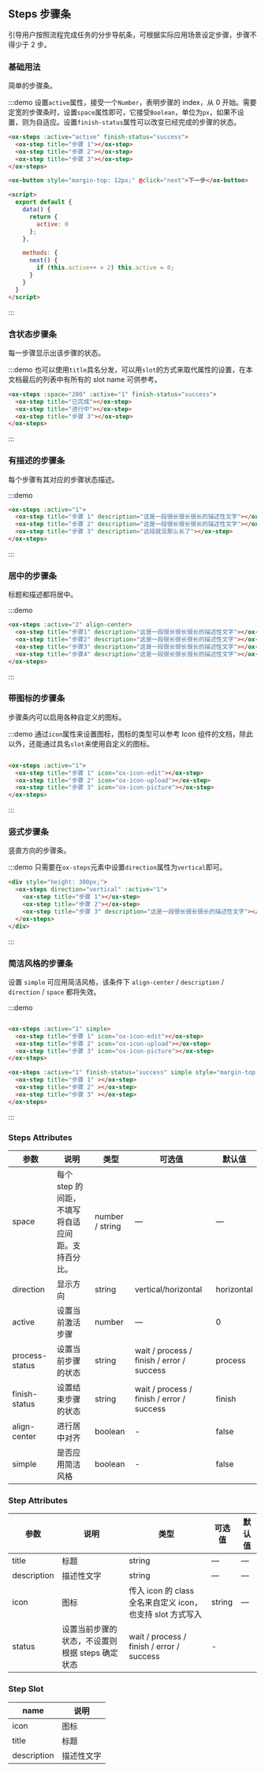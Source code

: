 <script>
  export default {
    data() {
      return {
        active: 0
      };
    },

    methods: {
      next() {
        if (this.active++ > 2) this.active = 0;
      }
    }
  }
</script>

## Steps 步骤条
引导用户按照流程完成任务的分步导航条，可根据实际应用场景设定步骤，步骤不得少于 2 步。

### 基础用法

简单的步骤条。

:::demo 设置`active`属性，接受一个`Number`，表明步骤的 index，从 0 开始。需要定宽的步骤条时，设置`space`属性即可，它接受`Boolean`，单位为`px`，如果不设置，则为自适应。设置`finish-status`属性可以改变已经完成的步骤的状态。
```html
<ox-steps :active="active" finish-status="success">
  <ox-step title="步骤 1"></ox-step>
  <ox-step title="步骤 2"></ox-step>
  <ox-step title="步骤 3"></ox-step>
</ox-steps>

<ox-button style="margin-top: 12px;" @click="next">下一步</ox-button>

<script>
  export default {
    data() {
      return {
        active: 0
      };
    },

    methods: {
      next() {
        if (this.active++ > 2) this.active = 0;
      }
    }
  }
</script>
```
:::

### 含状态步骤条

每一步骤显示出该步骤的状态。

:::demo 也可以使用`title`具名分发，可以用`slot`的方式来取代属性的设置，在本文档最后的列表中有所有的 slot name 可供参考。
```html
<ox-steps :space="200" :active="1" finish-status="success">
  <ox-step title="已完成"></ox-step>
  <ox-step title="进行中"></ox-step>
  <ox-step title="步骤 3"></ox-step>
</ox-steps>
```
:::

### 有描述的步骤条

每个步骤有其对应的步骤状态描述。

:::demo
```html
<ox-steps :active="1">
  <ox-step title="步骤 1" description="这是一段很长很长很长的描述性文字"></ox-step>
  <ox-step title="步骤 2" description="这是一段很长很长很长的描述性文字"></ox-step>
  <ox-step title="步骤 3" description="这段就没那么长了"></ox-step>
</ox-steps>
```
:::

### 居中的步骤条

标题和描述都将居中。

:::demo
```html
<ox-steps :active="2" align-center>
  <ox-step title="步骤1" description="这是一段很长很长很长的描述性文字"></ox-step>
  <ox-step title="步骤2" description="这是一段很长很长很长的描述性文字"></ox-step>
  <ox-step title="步骤3" description="这是一段很长很长很长的描述性文字"></ox-step>
  <ox-step title="步骤4" description="这是一段很长很长很长的描述性文字"></ox-step>
</ox-steps>
```
:::

### 带图标的步骤条
步骤条内可以启用各种自定义的图标。

:::demo 通过`icon`属性来设置图标，图标的类型可以参考 Icon 组件的文档，除此以外，还能通过具名`slot`来使用自定义的图标。
```html

<ox-steps :active="1">
  <ox-step title="步骤 1" icon="ox-icon-edit"></ox-step>
  <ox-step title="步骤 2" icon="ox-icon-upload"></ox-step>
  <ox-step title="步骤 3" icon="ox-icon-picture"></ox-step>
</ox-steps>
```
:::

### 竖式步骤条

竖直方向的步骤条。

:::demo 只需要在`ox-steps`元素中设置`direction`属性为`vertical`即可。
```html
<div style="height: 300px;">
  <ox-steps direction="vertical" :active="1">
    <ox-step title="步骤 1"></ox-step>
    <ox-step title="步骤 2"></ox-step>
    <ox-step title="步骤 3" description="这是一段很长很长很长的描述性文字"></ox-step>
  </ox-steps>
</div>
```
:::

### 简洁风格的步骤条
设置 `simple` 可应用简洁风格，该条件下 `align-center` / `description` / `direction` / `space` 都将失效。

:::demo
```html

<ox-steps :active="1" simple>
  <ox-step title="步骤 1" icon="ox-icon-edit"></ox-step>
  <ox-step title="步骤 2" icon="ox-icon-upload"></ox-step>
  <ox-step title="步骤 3" icon="ox-icon-picture"></ox-step>
</ox-steps>

<ox-steps :active="1" finish-status="success" simple style="margin-top: 20px">
  <ox-step title="步骤 1" ></ox-step>
  <ox-step title="步骤 2" ></ox-step>
  <ox-step title="步骤 3" ></ox-step>
</ox-steps>
```
:::

### Steps Attributes

| 参数      | 说明    | 类型      | 可选值       | 默认值   |
|---------- |-------- |---------- |-------------  |-------- |
| space | 每个 step 的间距，不填写将自适应间距。支持百分比。 | number / string | — | — |
| direction | 显示方向 | string | vertical/horizontal | horizontal |
| active | 设置当前激活步骤  | number | — | 0 |
| process-status | 设置当前步骤的状态 | string | wait / process / finish / error / success | process |
| finish-status | 设置结束步骤的状态 | string | wait / process / finish / error / success | finish |
| align-center | 进行居中对齐 | boolean | - | false |
| simple | 是否应用简洁风格 | boolean | - | false |

### Step Attributes
| 参数      | 说明    | 类型      | 可选值       | 默认值   |
|---------- |-------- |---------- |-------------  |-------- |
| title | 标题 | string | — | — |
| description | 描述性文字 | string | — | — |
| icon | 图标 | 传入 icon 的 class 全名来自定义 icon，也支持 slot 方式写入 | string | — |
| status | 设置当前步骤的状态，不设置则根据 steps 确定状态 | wait / process / finish / error / success | - |

### Step Slot
| name | 说明  |
|----|----|
| icon | 图标 |
| title | 标题 |
| description | 描述性文字 |
